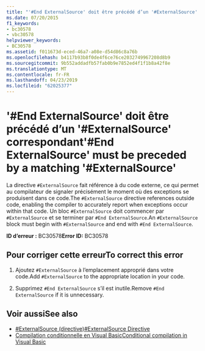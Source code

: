 ```yaml
---
title: "'#End ExternalSource' doit être précédé d’un '#ExternalSource' correspondant"
ms.date: 07/20/2015
f1_keywords:
- bc30578
- vbc30578
helpviewer_keywords:
- BC30578
ms.assetid: f011673d-eced-46a7-a08e-d54d86c8a76b
ms.openlocfilehash: b4117b93b8f0de4f6ce76ce2032749967208d8b9
ms.sourcegitcommit: 9b552addadfb57fab0b9e7852ed4f1f1b8a42f8e
ms.translationtype: MT
ms.contentlocale: fr-FR
ms.lasthandoff: 04/23/2019
ms.locfileid: "62025377"
---
```

# <a name="end-externalsource-must-be-preceded-by-a-matching-externalsource"></a><span data-ttu-id="3b2ed-102">'#End ExternalSource' doit être précédé d’un '#ExternalSource' correspondant</span><span class="sxs-lookup"><span data-stu-id="3b2ed-102">'#End ExternalSource' must be preceded by a matching '#ExternalSource'</span></span>
<span data-ttu-id="3b2ed-103">La directive `#ExternalSource` fait référence à du code externe, ce qui permet au compilateur de signaler précisément le moment où des exceptions se produisent dans ce code.</span><span class="sxs-lookup"><span data-stu-id="3b2ed-103">The `#ExternalSource` directive references outside code, enabling the compiler to accurately report when exceptions occur within that code.</span></span> <span data-ttu-id="3b2ed-104">Un bloc `#ExternalSource` doit commencer par `#ExternalSource` et se terminer par `#End ExternalSource`.</span><span class="sxs-lookup"><span data-stu-id="3b2ed-104">An `#ExternalSource` block must begin with `#ExternalSource` and end with `#End ExternalSource`.</span></span>  
  
 <span data-ttu-id="3b2ed-105">**ID d’erreur :** BC30578</span><span class="sxs-lookup"><span data-stu-id="3b2ed-105">**Error ID:** BC30578</span></span>  
  
## <a name="to-correct-this-error"></a><span data-ttu-id="3b2ed-106">Pour corriger cette erreur</span><span class="sxs-lookup"><span data-stu-id="3b2ed-106">To correct this error</span></span>  
  
1. <span data-ttu-id="3b2ed-107">Ajoutez `#ExternalSource` à l’emplacement approprié dans votre code.</span><span class="sxs-lookup"><span data-stu-id="3b2ed-107">Add `#ExternalSource` to the appropriate location in your code.</span></span>  
  
2. <span data-ttu-id="3b2ed-108">Supprimez `#End ExternalSource` s’il est inutile.</span><span class="sxs-lookup"><span data-stu-id="3b2ed-108">Remove `#End ExternalSource` if it is unnecessary.</span></span>  
  
## <a name="see-also"></a><span data-ttu-id="3b2ed-109">Voir aussi</span><span class="sxs-lookup"><span data-stu-id="3b2ed-109">See also</span></span>

- [<span data-ttu-id="3b2ed-110">#ExternalSource (directive)</span><span class="sxs-lookup"><span data-stu-id="3b2ed-110">#ExternalSource Directive</span></span>](../../visual-basic/language-reference/directives/externalsource-directive.md)
- [<span data-ttu-id="3b2ed-111">Compilation conditionnelle en Visual Basic</span><span class="sxs-lookup"><span data-stu-id="3b2ed-111">Conditional compilation in Visual Basic</span></span>](~/docs/visual-basic/programming-guide/program-structure/conditional-compilation.md)
